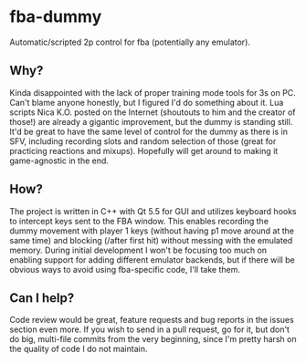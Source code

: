 # fba-dummy
Automatic/scripted 2p control for fba (potentially any emulator).

## Why?

Kinda disappointed with the lack of proper training mode tools for 3s on PC. Can't blame anyone honestly, but I figured I'd do something about it. Lua scripts Nica K.O. posted on the Internet (shoutouts to him and the creator of those!) are already a gigantic improvement, but the dummy is standing still. It'd be great to have the same level of control for the dummy as there is in SFV, including recording slots and random selection of those (great for practicing reactions and mixups). Hopefully will get around to making it game-agnostic in the end.

## How?

The project is written in C++ with Qt 5.5 for GUI and utilizes keyboard hooks to intercept keys sent to the FBA window. This enables recording the dummy movement with player 1 keys (without having p1 move around at the same time) and blocking (/after first hit) without messing with the emulated memory. During initial development I won't be focusing too much on enabling support for adding different emulator backends, but if there will be obvious ways to avoid using fba-specific code, I'll take them.

## Can I help?

Code review would be great, feature requests and bug reports in the issues section even more. If you wish to send in a pull request, go for it, but don't do big, multi-file commits from the very beginning, since I'm pretty harsh on the quality of code I do not maintain.
